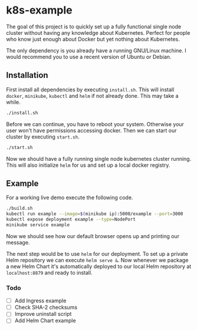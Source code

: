 # k8s-example

The goal of this project is to quickly set up a fully functional single node cluster without having any knowledge about Kubernetes. Perfect for people who know just enough about Docker but yet nothing about Kubernetes.

The only dependency is you already have a running GNU/Linux machine. I would recommend you to use a recent version of Ubuntu or Debian.

## Installation

First install all dependencies by executing `install.sh`. This will install `docker`, `minikube`, `kubectl` and `helm` if not already done. This may take a while.

```sh
./install.sh
```

Before we can continue, you have to reboot your system. Otherwise your user won't have permissions accessing docker. Then we can start our cluster by executing `start.sh`.

```sh
./start.sh
```

Now we should have a fully running single node kubernetes cluster running. This will also initialize `helm` for us and set up a local docker registry.

## Example

For a working live demo execute the following code.

```sh
./build.sh
kubectl run example --image=$(minikube ip):5000/example --port=3000
kubectl expose deployment example --type=NodePort
minikube service example
```

Now we should see how our default browser opens up and printing our message.

The next step would be to use `helm` for our deployment. To set up a private Helm repository we can execute `helm serve &`. Now whenever we package a new Helm Chart it's automatically deployed to our local Helm repository at `localhost:8879` and ready to install.

### Todo

- [ ] Add Ingress example
- [ ] Check SHA-2 checksums
- [ ] Improve uninstall script
- [ ] Add Helm Chart example
